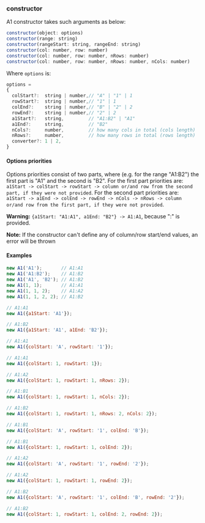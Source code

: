 ### constructor

A1 constructor takes such arguments as below:
```js
constructor(object: options)
constructor(range: string)
constructor(rangeStart: string, rangeEnd: string)
constructor(col: number, row: number)
constructor(col: number, row: number, nRows: number)
constructor(col: number, row: number, nRows: number, nCols: number)
```
Where `options` is:
```js
options =
{
  colStart?:  string | number,// "A" | "1" | 1
  rowStart?:  string | number,// "1" | 1
  colEnd?:    string | number,// "B" | "2" | 2
  rowEnd?:    string | number,// "2" | 2
  a1Start?:   string,         // "A1:B2" | "A1"
  a1End?:     string,         // "B2"
  nCols?:     number,         // how many cols in total (cols length)
  nRows?:     number,         // how many rows in total (rows length)
  converter?: 1 | 2,
}
```

#### Options priorities

Options priorities consist of two parts, where (e.g. for the range "A1:B2") the first part is "A1" and the second is "B2". For the first part priorities are: `a1Start -> colStart -> rowStart -> column or/and row from the second part, if they were not provided`. For the second part priorities are: `a1Start -> a1End -> colEnd -> rowEnd -> nCols -> nRows -> column or/and row from the first part, if they were not provided`.

**Warning:** `{a1Start: "A1:A1", a1End: "B2"} -> A1:A1`, because ":" is provided.

**Note:** If the constructor can't define any of column/row start/end values, an error will be thrown

#### Examples

```js
new A1('A1');       // A1:A1
new A1('A1:B2');    // A1:B2
new A1('A1', 'B2'); // A1:B2
new A1(1, 1);       // A1:A1
new A1(1, 1, 2);    // A1:A2
new A1(1, 1, 2, 2); // A1:B2

// A1:A1
new A1({a1Start: 'A1'});

// A1:B2
new A1({a1Start: 'A1', a1End: 'B2'});

// A1:A1
new A1({colStart: 'A', rowStart: '1'});

// A1:A1
new A1({colStart: 1, rowStart: 1});

// A1:A2
new A1({colStart: 1, rowStart: 1, nRows: 2});

// A1:B1
new A1({colStart: 1, rowStart: 1, nCols: 2});

// A1:B2
new A1({colStart: 1, rowStart: 1, nRows: 2, nCols: 2});

// A1:B1
new A1({colStart: 'A', rowStart: '1', colEnd: 'B'});

// A1:B1
new A1({colStart: 1, rowStart: 1, colEnd: 2});

// A1:A2
new A1({colStart: 'A', rowStart: '1', rowEnd: '2'});

// A1:A2
new A1({colStart: 1, rowStart: 1, rowEnd: 2});

// A1:B2
new A1({colStart: 'A', rowStart: '1', colEnd: 'B', rowEnd: '2'});

// A1:B2
new A1({colStart: 1, rowStart: 1, colEnd: 2, rowEnd: 2});
```
